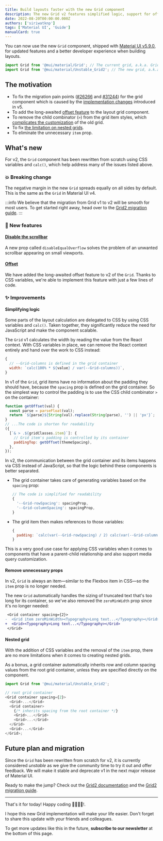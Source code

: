 ```yaml
---
title: Build layouts faster with the new Grid component
description: The new Grid v2 features simplified logic, support for offsetting and nested grids, and more.
date: 2022-08-20T00:00:00.000Z
authors: ['siriwatknp']
tags: ['Material UI', 'Guide']
manualCard: true
---
```


You can now use the new `Grid` component, shipped with [Material UI v5.9.0](https://github.com/mui/material-ui/releases/tag/v5.9.0), for updated features and a better developer experience when building layouts.

```js
import Grid from '@mui/material/Grid'; // The current grid, a.k.a. Grid v1
import Grid from '@mui/material/Unstable_Grid2'; // The new grid, a.k.a. Grid v2
```

## The motivation

- To fix the migration pain points ([#26266](https://github.com/mui/material-ui/issues/29266) and [#31244](https://github.com/mui/material-ui/issues/31244)) for the grid component which is caused by the [implementation changes](https://github.com/mui/material-ui/pull/24332) introduced in v5.
- To add the long-awaited [offset feature](https://github.com/mui/material-ui/issues/11251) to the layout grid component.
- To remove the child combinator (`>`) from the grid item styles, which [complicates the customization](https://github.com/mui/material-ui/issues/28855) of the old grid.
- To fix [the limitation on nested grids](https://mui.com/material-ui/react-grid/#nested-grid).
- To eliminate the unnecessary `item` prop.

## What's new

For v2, the `Grid` component has been rewritten from scratch using CSS variables and `calc()`, which help address many of the issues listed above.

### 💥 Breaking change

The negative margin in the new `Grid` spreads equally on all sides by default.
This is the same as the `Grid` in Material UI v4.

:::info
We believe that the migration from Grid v1 to v2 will be smooth for most users.
To get started right away, head over to the [Grid2 migration guide](/material-ui/migration/upgrade-to-grid-v2/).
:::

### 🚀 New features

#### [Disable the scrollbar](https://v5.mui.com/material-ui/react-grid2/#disable-the-scrollbar)

A new prop called `disableEqualOverflow` solves the problem of an unwanted scrollbar appearing on small viewports.

#### [Offset](/material-ui/react-grid2/#offset)

We have added the long-awaited offset feature to v2 of the `Grid`.
Thanks to CSS variables, we're able to implement this feature with just a few lines of code.

### ✨ Improvements

#### Simplifying logic

Some parts of the layout calculation are delegated to CSS by using CSS variables and `calc()`.
Taken together, they significantly reduce the need for JavaScript and make the component scalable.

The `Grid` v1 calculates the width by reading the value from the React context.
With CSS variables in place, we can remove the React context entirely and hand over the work to CSS instead:

```js
{
  // --Grid-columns is defined in the grid container
  width: `calc(100% * ${value} / var(--Grid-columns))`,
}
```

In v1 of the `Grid`, grid items have no information about the padding they should have, because the `spacing` prop is defined on the grid container.
So the simplest way to control the padding is to use the CSS child combinator `>` on the container:

```js
function getOffset(val) {
  const parse = parseFloat(val);
  return `${parse}${String(val).replace(String(parse), '') || 'px'}`;
}
// ...The code is shorten for readability
({
  [`& > .${gridClasses.item}`]: {
    // Grid item's padding is controlled by its container
    paddingTop: getOffset(themeSpacing),
  },
});
```

In v2, the communication between the grid container and its items happens via CSS instead of JavaScript, so that the logic behind these components is better separated.

- The grid container takes care of generating variables based on the `spacing` prop:
  ```js
  // The code is simplified for readability
  {
    '--Grid-rowSpacing': spacingProp,
    '--Grid-columnSpacing': spacingProp,
  }
  ```
- The grid item then makes references to those variables:
  ```js
  {
    padding: `calc(var(--Grid-rowSpacing) / 2) calc(var(--Grid-columnSpacing) / 2)`,
  }
  ```

This is a very good use case for applying CSS variables when it comes to components that have a parent-child relationship and also support media query customization.

#### Remove unnecessary props

In v2, `Grid` is always an item—similar to the Flexbox item in CSS—so the `item` prop is no longer needed.

The new `Grid` automatically handles the sizing of truncated text that's too long for its container, so we've also removed the `zeroMinWidth` prop since it's no longer needed:

```diff
 <Grid container spacing={2}>
-  <Grid item zeroMinWidth><Typography>Long text...</Typography></Grid>
+  <Grid><Typography>Long text...</Typography></Grid>
 </Grid>
```

#### Nested grid

With the addition of CSS variables and the removal of the `item` prop, there are no more limitations when it comes to creating nested grids.

As a bonus, a grid container automatically inherits row and column spacing values from the root grid container, unless they are specified directly on the component.

```js
import Grid from '@mui/material/Unstable_Grid2';

// root grid container
<Grid container spacing={2}>
  <Grid>...</Grid>
  <Grid container>
    {/* inherits spacing from the root container */}
    <Grid>...</Grid>
    <Grid>...</Grid>
  </Grid>
  <Grid>...</Grid>
</Grid>;
```

## Future plan and migration

Since the `Grid` has been rewritten from scratch for v2, it is currently considered _unstable_ as we give the community time to try it out and offer feedback.
We will make it stable and deprecate v1 in the next major release of Material UI.

Ready to make the jump?
Check out the [Grid2 documentation](/material-ui/react-grid2/) and the [Grid2 migration guide](/material-ui/migration/upgrade-to-grid-v2/).

<hr />

That's it for today! Happy coding 👨‍💻👩‍💻!.

I hope this new Grid implementation will make your life easier. Don't forget to share this update with your friends and colleagues.

To get more updates like this in the future, **subscribe to our newsletter** at the bottom of this page.
